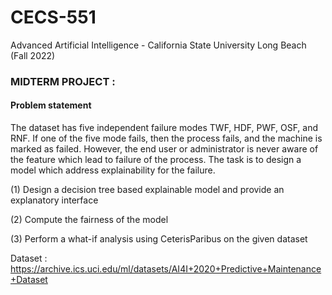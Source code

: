 # CECS-551
Advanced Artificial Intelligence - California State University Long Beach (Fall 2022)


### MIDTERM PROJECT : 

#### Problem statement 

The dataset has five independent failure modes TWF, HDF, PWF, OSF, and RNF. If one of the five mode fails, then the process fails, and the machine is marked as failed. However, the end user or administrator is never aware of the feature which lead to failure of the process. The task is to design a model which address explainability for the failure. 

(1) Design a decision tree based explainable model and provide an explanatory interface

(2) Compute the fairness of the model  

(3) Perform a what-if analysis using CeterisParibus on the given dataset

Dataset :
https://archive.ics.uci.edu/ml/datasets/AI4I+2020+Predictive+Maintenance+Dataset
